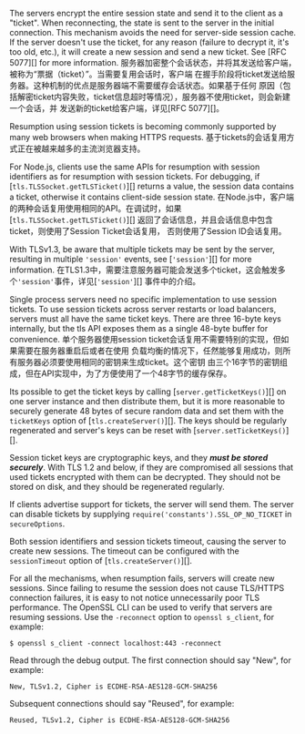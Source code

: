 
The servers encrypt the entire session state and send it
to the client as a "ticket". When reconnecting, the state is sent to the server
in the initial connection. This mechanism avoids the need for server-side
session cache. If the server doesn't use the ticket, for any reason (failure
to decrypt it, it's too old, etc.), it will create a new session and send a new
ticket. See [RFC 5077][] for more information.
服务器加密整个会话状态，并将其发送给客户端，被称为“票据（ticket）”。当需要复用会话时，客户端
在握手阶段将ticket发送给服务器。这种机制的优点是服务器端不需要缓存会话状态。如果基于任何
原因（包括解密ticket内容失败，ticket信息超时等情况），服务器不使用ticket，则会新建一个会话，并
发送新的ticket给客户端，详见[RFC 5077][]。

Resumption using session tickets is becoming commonly supported by many web
browsers when making HTTPS requests.
基于tickets的会话复用方式正在被越来越多的主流浏览器支持。

For Node.js, clients use the same APIs for resumption with session identifiers
as for resumption with session tickets. For debugging, if
[`tls.TLSSocket.getTLSTicket()`][] returns a value, the session data contains a
ticket, otherwise it contains client-side session state.
在Node.js中，客户端的两种会话复用使用相同的API。在调试时，如果[`tls.TLSSocket.getTLSTicket()`][]
返回了会话信息，并且会话信息中包含ticket，则使用了Session Ticket会话复用，
否则使用了Session ID会话复用。

With TLSv1.3, be aware that multiple tickets may be sent by the server,
resulting in multiple `'session'` events, see [`'session'`][] for more
information.
在TLS1.3中，需要注意服务器可能会发送多个ticket，这会触发多个`'session'`事件，详见[`'session'`][]
事件中的介绍。

Single process servers need no specific implementation to use session tickets.
To use session tickets across server restarts or load balancers, servers must
all have the same ticket keys. There are three 16-byte keys internally, but the
tls API exposes them as a single 48-byte buffer for convenience.
单个服务器使用session ticket会话复用不需要特别的实现，但如果需要在服务器重启后或者在使用
负载均衡的情况下，任然能够复用成功，则所有服务器必须要使用相同的密钥来生成ticket。这个密钥
由三个16字节的密钥组成，但在API实现中，为了方便使用了一个48字节的缓存保存。

Its possible to get the ticket keys by calling [`server.getTicketKeys()`][] on
one server instance and then distribute them, but it is more reasonable to
securely generate 48 bytes of secure random data and set them with the
`ticketKeys` option of [`tls.createServer()`][]. The keys should be regularly
regenerated and server's keys can be reset with
[`server.setTicketKeys()`][].


Session ticket keys are cryptographic keys, and they ***must be stored
securely***. With TLS 1.2 and below, if they are compromised all sessions that
used tickets encrypted with them can be decrypted. They should not be stored
on disk, and they should be regenerated regularly.

If clients advertise support for tickets, the server will send them. The
server can disable tickets by supplying
`require('constants').SSL_OP_NO_TICKET` in `secureOptions`.

Both session identifiers and session tickets timeout, causing the server to
create new sessions. The timeout can be configured with the `sessionTimeout`
option of [`tls.createServer()`][].

For all the mechanisms, when resumption fails, servers will create new sessions.
Since failing to resume the session does not cause TLS/HTTPS connection
failures, it is easy to not notice unnecessarily poor TLS performance. The
OpenSSL CLI can be used to verify that servers are resuming sessions. Use the
`-reconnect` option to `openssl s_client`, for example:

```console
$ openssl s_client -connect localhost:443 -reconnect
```

Read through the debug output. The first connection should say "New", for
example:

```text
New, TLSv1.2, Cipher is ECDHE-RSA-AES128-GCM-SHA256
```

Subsequent connections should say "Reused", for example:

```text
Reused, TLSv1.2, Cipher is ECDHE-RSA-AES128-GCM-SHA256
```

